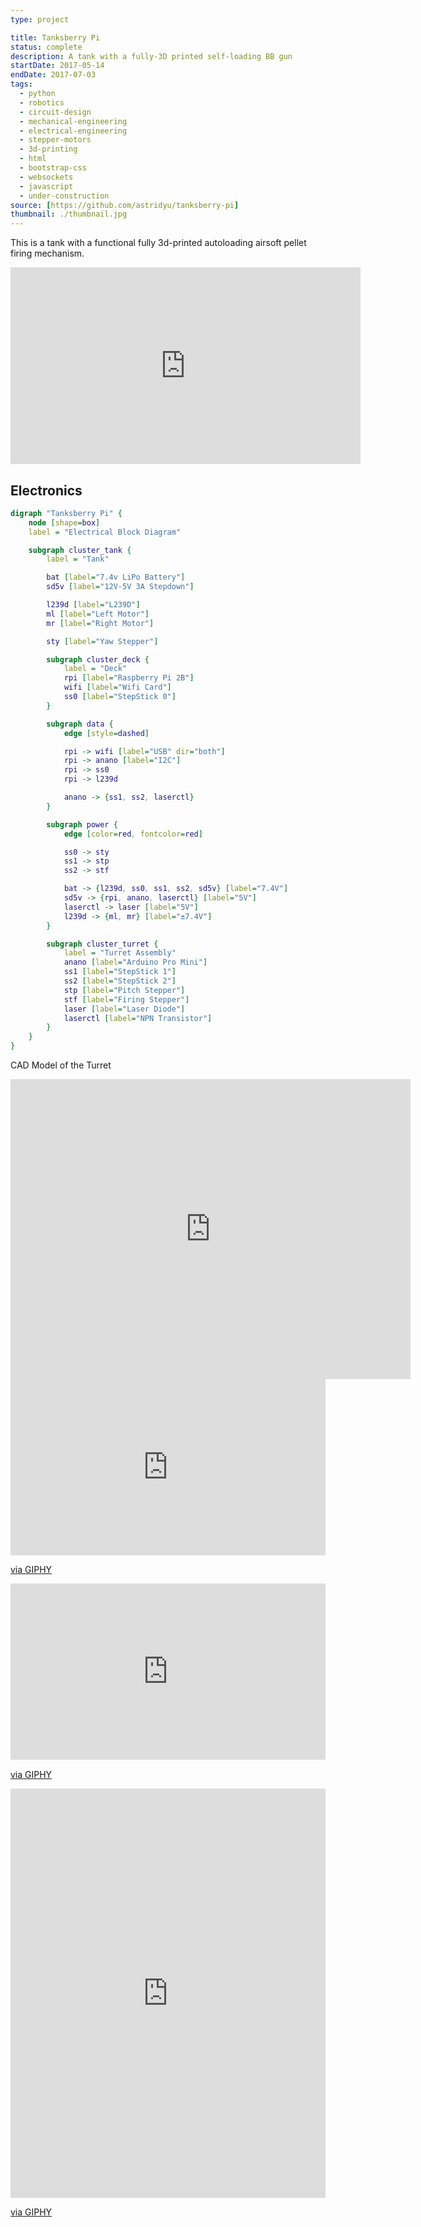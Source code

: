 ```yaml
---
type: project

title: Tanksberry Pi
status: complete
description: A tank with a fully-3D printed self-loading BB gun
startDate: 2017-05-14
endDate: 2017-07-03
tags:
  - python
  - robotics
  - circuit-design
  - mechanical-engineering
  - electrical-engineering
  - stepper-motors
  - 3d-printing
  - html
  - bootstrap-css
  - websockets
  - javascript
  - under-construction
source: [https://github.com/astridyu/tanksberry-pi]
thumbnail: ./thumbnail.jpg
---
```


This is a tank with a functional fully 3d-printed autoloading airsoft pellet
firing mechanism.

<iframe width="560" height="315" src="https://www.youtube.com/embed/RDCPD6-U2Ko" frameborder="0" allow="accelerometer; autoplay; clipboard-write; encrypted-media; gyroscope; picture-in-picture" allowfullscreen></iframe>

## Electronics

```dot
digraph "Tanksberry Pi" {
    node [shape=box]
    label = "Electrical Block Diagram"

    subgraph cluster_tank {
        label = "Tank"

        bat [label="7.4v LiPo Battery"]
        sd5v [label="12V-5V 3A Stepdown"]

        l239d [label="L239D"]
        ml [label="Left Motor"]
        mr [label="Right Motor"]

        sty [label="Yaw Stepper"]

        subgraph cluster_deck {
            label = "Deck"
            rpi [label="Raspberry Pi 2B"]
            wifi [label="Wifi Card"]
            ss0 [label="StepStick 0"]
        }

        subgraph data {
            edge [style=dashed]

            rpi -> wifi [label="USB" dir="both"]
            rpi -> anano [label="I2C"]
            rpi -> ss0
            rpi -> l239d

            anano -> {ss1, ss2, laserctl}
        }

        subgraph power {
            edge [color=red, fontcolor=red]

            ss0 -> sty
            ss1 -> stp
            ss2 -> stf

            bat -> {l239d, ss0, ss1, ss2, sd5v} [label="7.4V"]
            sd5v -> {rpi, anano, laserctl} [label="5V"]
            laserctl -> laser [label="5V"]
            l239d -> {ml, mr} [label="±7.4V"]
        }

        subgraph cluster_turret {
            label = "Turret Assembly"
            anano [label="Arduino Pro Mini"]
            ss1 [label="StepStick 1"]
            ss2 [label="StepStick 2"]
            stp [label="Pitch Stepper"]
            stf [label="Firing Stepper"]
            laser [label="Laser Diode"]
            laserctl [label="NPN Transistor"]
        }
    }
}
```

CAD Model of the Turret

<iframe src="https://myhub.autodesk360.com/ue28d9dcb/shares/public/SH56a43QTfd62c1cd9689e22a34052172d2e?mode=embed" width="640" height="480" allowfullscreen="true" webkitallowfullscreen="true" mozallowfullscreen="true"  frameborder="0"></iframe>

<div style="width:100%;height:0;padding-bottom:56%;position:relative;"><iframe src="https://giphy.com/embed/PiQQbA0SbPweBXC8l3" width="100%" height="100%" style="position:absolute" frameBorder="0" class="giphy-embed" allowFullScreen></iframe></div><p><a href="https://giphy.com/gifs/PiQQbA0SbPweBXC8l3">via GIPHY</a></p>

<div style="width:100%;height:0;padding-bottom:56%;position:relative;"><iframe src="https://giphy.com/embed/L0k6cwsWxvDabb8fpb" width="100%" height="100%" style="position:absolute" frameBorder="0" class="giphy-embed" allowFullScreen></iframe></div><p><a href="https://giphy.com/gifs/L0k6cwsWxvDabb8fpb">via GIPHY</a></p>

<div style="width:100%;height:0;padding-bottom:130%;position:relative;"><iframe src="https://giphy.com/embed/YRtAJsLrVtKxpI9fLb" width="100%" height="100%" style="position:absolute" frameBorder="0" class="giphy-embed" allowFullScreen></iframe></div><p><a href="https://giphy.com/gifs/YRtAJsLrVtKxpI9fLb">via GIPHY</a></p>
